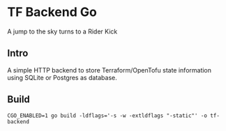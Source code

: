 # TF Backend Go

A jump to the sky turns to a Rider Kick

## Intro

A simple HTTP backend to store Terraform/OpenTofu state information using SQLite or Postgres as database.

## Build

```
CGO_ENABLED=1 go build -ldflags='-s -w -extldflags "-static"' -o tf-backend
```
